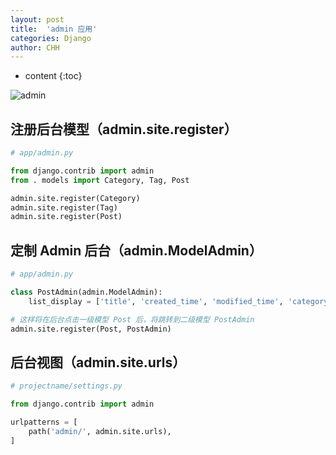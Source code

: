 ```yaml
---
layout: post
title:  'admin 应用'
categories: Django
author: CHH
---
```


* content
{:toc}

![admin](https://upload-images.jianshu.io/upload_images/5690299-a331f69527843e71.png?imageMogr2/auto-orient/strip%7CimageView2/2/w/1240)




## 注册后台模型（admin.site.register）

```py
# app/admin.py

from django.contrib import admin
from . models import Category, Tag, Post

admin.site.register(Category)   
admin.site.register(Tag)
admin.site.register(Post)
```

## 定制 Admin 后台（admin.ModelAdmin）

```py
# app/admin.py

class PostAdmin(admin.ModelAdmin):
    list_display = ['title', 'created_time', 'modified_time', 'category', 'author']

# 这样将在后台点击一级模型 Post 后，将跳转到二级模型 PostAdmin
admin.site.register(Post, PostAdmin)  
```

## 后台视图（admin.site.urls）

```py
# projectname/settings.py

from django.contrib import admin

urlpatterns = [
    path('admin/', admin.site.urls),
]
```